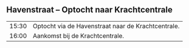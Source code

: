 ## Havenstraat – Optocht naar Krachtcentrale

|       |                                                   |
|-------|---------------------------------------------------|
| 15:30 | Optocht via de Havenstraat naar de Krachtcentrale.|
| 16:00 | Aankomst bij de Krachtcentrale.                   |
